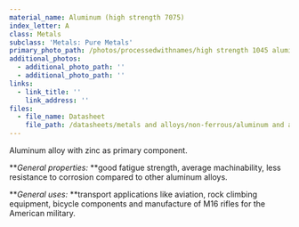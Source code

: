 ```yaml
---
material_name: Aluminum (high strength 7075)
index_letter: A
class: Metals
subclass: 'Metals: Pure Metals'
primary_photo_path: /photos/processedwithnames/high strength 1045 aluminum.jpeg
additional_photos:
  - additional_photo_path: ''
  - additional_photo_path: ''
links:
  - link_title: ''
    link_address: ''
files:
  - file_name: Datasheet
    file_path: /datasheets/metals and alloys/non-ferrous/aluminum and alloys/aluminum high strength 7075.pdf
---
```


Aluminum alloy with zinc as primary component.

***General properties:*&nbsp;**good fatigue strength, average machinability, less resistance to corrosion compared to other aluminum alloys.

***General uses:*&nbsp;**transport applications like aviation, rock climbing equipment, bicycle components and manufacture of M16 rifles for the American military.